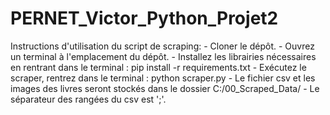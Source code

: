 # PERNET_Victor_Python_Projet2

Instructions d'utilisation du script de scraping:
    - Cloner le dépôt.
    - Ouvrez un terminal à l'emplacement du dépôt.
    - Installez les librairies nécessaires en rentrant dans le terminal :
        pip install -r requirements.txt
    - Exécutez le scraper, rentrez dans le terminal :
        python scraper.py
    - Le fichier csv et les images des livres seront stockés dans le dossier C:/00_Scraped_Data/
    - Le séparateur des rangées du csv est ';'.
